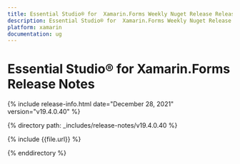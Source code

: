 ```yaml
---
title: Essential Studio® for  Xamarin.Forms Weekly Nuget Release Release Notes  
description: Essential Studio® for  Xamarin.Forms Weekly Nuget Release Release Notes  
platform: xamarin
documentation: ug
---
```


# Essential Studio® for  Xamarin.Forms  Release Notes  

{% include release-info.html date="December 28, 2021"  version="v19.4.0.40" %} 

{% directory path: _includes/release-notes/v19.4.0.40 %}

{% include {{file.url}} %}

{% enddirectory %}